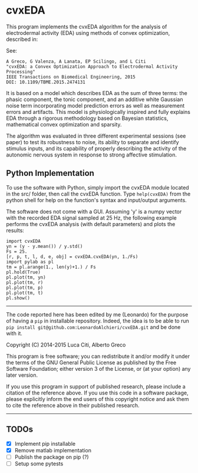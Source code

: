 # cvxEDA

This program implements the cvxEDA algorithm for the analysis of electrodermal
activity (EDA) using methods of convex optimization, described in:

See:
```
A Greco, G Valenza, A Lanata, EP Scilingo, and L Citi
"cvxEDA: a Convex Optimization Approach to Electrodermal Activity Processing"
IEEE Transactions on Biomedical Engineering, 2015
DOI: 10.1109/TBME.2015.2474131
```

It is based on a model which describes EDA as the sum of three terms: the
phasic component, the tonic component, and an additive white Gaussian noise
term incorporating model prediction errors as well as measurement errors and
artifacts.
This model is physiologically inspired and fully explains EDA through a
rigorous methodology based on Bayesian statistics, mathematical convex
optimization and sparsity.

The algorithm was evaluated in three different experimental sessions
(see paper) to test its robustness to noise, its ability to separate and
identify stimulus inputs, and its capability of properly describing the
activity of the autonomic nervous system in response to strong affective
stimulation.

## Python Implementation

To use the software with Python, simply import the cvxEDA module located in
the src/ folder, then call the cvxEDA function. Type `help(cvxEDA)` from the
python shell for help on the function's syntax and input/output arguments.

The software does not come with a GUI. Assuming 'y' is a numpy vector with the
recorded EDA signal sampled at 25 Hz, the following example performs the cvxEDA
analysis (with default parameters) and plots the results:

```{python}
import cvxEDA
yn = (y - y.mean()) / y.std()
Fs = 25.
[r, p, t, l, d, e, obj] = cvxEDA.cvxEDA(yn, 1./Fs)
import pylab as pl
tm = pl.arange(1., len(y)+1.) / Fs
pl.hold(True)
pl.plot(tm, yn)
pl.plot(tm, r)
pl.plot(tm, p)
pl.plot(tm, t)
pl.show()
```
----------------------------------------------------------------------------

The code reported here has been edited by me (Leonardo) for the purpose of having a
`pip` in installable repository. Indeed, the idea is to be able to run `pip install git@github.com:LeonardoAlchieri/cvxEDA.git` and be done with it.

Copyright (C) 2014-2015 Luca Citi, Alberto Greco

This program is free software; you can redistribute it and/or modify it under
the terms of the GNU General Public License as published by the Free Software
Foundation; either version 3 of the License, or (at your option) any later
version.

If you use this program in support of published research, please include a
citation of the reference above. If you use this code in a software package,
please explicitly inform the end users of this copyright notice and ask them
to cite the reference above in their published research.

----------------------------------------------------------------------------
## TODOs

- [x] Implement pip installable
- [x] Remove matlab implementation
- [ ] Publish the package on pip (?)
- [ ] Setup some pytests
